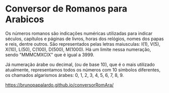 # Conversor de Romanos para Arabicos

Os números romanos são indicações numéricas utilizadas para indicar séculos, capítulos e páginas de livros, horas dos relógios, nomes dos papas e reis, dentre outros.
São representados pelas letras maiusculas: I(1), V(5), X(10), L(50), C(100), D(500), M(1000).
Há um limite nessa numeração, sendo "MMMCMXCIX" que é igual a 3999.

Já numeração árabe ou decimal, (ou de base 10), que é o mais utilizado atualmente, representamos todos os números com 10 símbolos diferentes, os chamados algarismos árabes: 0, 1, 2, 3, 4, 5, 6, 7, 8, 9.

https://brunopapalardo.github.io/conversorRomAra/
